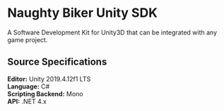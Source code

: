 # Naughty Biker Unity SDK
A Software Development Kit for Unity3D that can be integrated with any game project.
## Source Specifications
**Editor:** Unity 2019.4.12f1 LTS  
**Language:** C#  
**Scripting Backend:** Mono  
**API:** .NET 4.x
